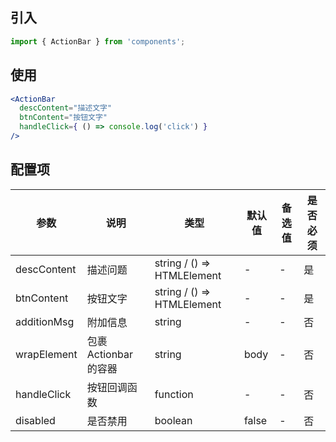## 引入
```javascript
import { ActionBar } from 'components';
```
## 使用

```jsx
<ActionBar
  descContent="描述文字"
  btnContent="按钮文字"
  handleClick={ () => console.log('click') }
/>
```



## 配置项
| 参数 | 说明 | 类型 | 默认值 |备选值 | 是否必须 |
| --- | --- | --- | --- | --- | --- |
| descContent | 描述问题 | string / () => HTMLElement | - | - | 是 |
| btnContent | 按钮文字 | string / () => HTMLElement | - | - | 是 |
| additionMsg | 附加信息 | string | - |  - | 否 |
| wrapElement | 包裹Actionbar 的容器 | string | body |  - | 否 |
| handleClick | 按钮回调函数 | function | - |  - | 否 |
| disabled | 是否禁用 | boolean | false |  - | 否 |